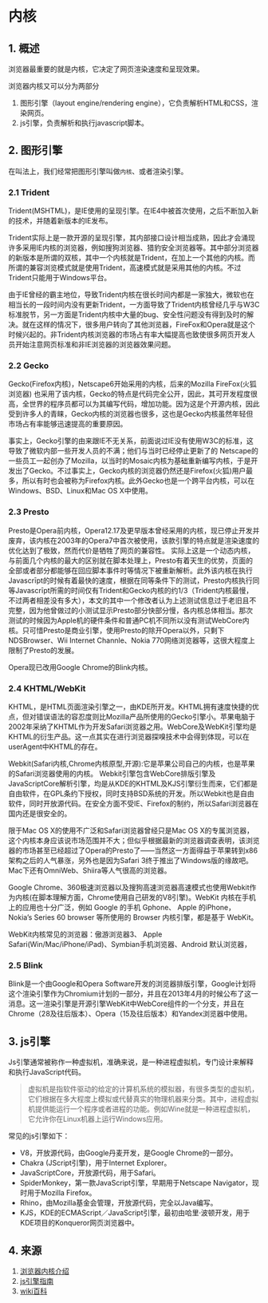 # 内核

## 1. 概述

浏览器最重要的就是内核，它决定了网页渲染速度和呈现效果。

浏览器内核又可以分为两部分

1. 图形引擎（layout engine/rendering engine），它负责解析HTML和CSS，渲染网页。
2. js引擎，负责解析和执行javascript脚本。

## 2. 图形引擎

在叫法上，我们经常把图形引擎叫做`内核`、或者渲染引擎。

### 2.1 Trident

Trident(MSHTML)，是IE使用的呈现引擎。在IE4中被首次使用，之后不断加入新的技术，并随着新版本的IE发布。

Trident实际上是一款开源的呈现引擎，其内部接口设计相当成熟，因此才会涌现许多采用IE内核的浏览器，例如搜狗浏览器、猎豹安全浏览器等。其中部分浏览器的新版本是所谓的双核，其中一个内核就是Trident，在加上一个其他的内核。而所谓的兼容浏览模式就是使用Trident，高速模式就是采用其他的内核。不过Trident只能用于Windows平台。

由于IE曾经的霸主地位，导致Trident内核在很长时间内都是一家独大，微软也在相当长的一段时间内没有更新Trident，一方面导致了Trident内核曾经几乎与W3C标准脱节，另一方面是Trident内核中大量的bug、安全性问题没有得到及时的解决。就在这样的情况下，很多用户转向了其他浏览器，FireFox和Opera就是这个时候兴起的。非Trident内核浏览器的市场占有率大幅提高也致使很多网页开发人员开始注意网页标准和非IE浏览器的浏览器效果问题。

### 2.2 Gecko

Gecko(Firefox内核)，Netscape6开始采用的内核，后来的Mozilla FireFox(火狐浏览器) 也采用了该内核，Gecko的特点是代码完全公开，因此，其可开发程度很高，全世界的程序员都可以为其编写代码，增加功能。因为这是个开源内核，因此受到许多人的青睐，Gecko内核的浏览器也很多，这也是Gecko内核虽然年轻但市场占有率能够迅速提高的重要原因。

事实上，Gecko引擎的由来跟IE不无关系，前面说过IE没有使用W3C的标准，这导致了微软内部一些开发人员的不满；他们与当时已经停止更新了的 Netscape的一些员工一起创办了Mozilla，以当时的Mosaic内核为基础重新编写内核，于是开发出了Gecko。不过事实上，Gecko内核的浏览器仍然还是Firefox(火狐)用户最多，所以有时也会被称为Firefox内核。此外Gecko也是一个跨平台内核，可以在Windows、BSD、Linux和Mac OS X中使用。

### 2.3 Presto

Presto是Opera前内核，Opera12.17及更早版本曾经采用的内核，现已停止开发并废弃，该内核在2003年的Opera7中首次被使用，该款引擎的特点就是渲染速度的优化达到了极致，然而代价是牺牲了网页的兼容性。
实际上这是一个动态内核，与前面几个内核的最大的区别就在脚本处理上，Presto有着天生的优势，页面的全部或者部分都能够在回应脚本事件时等情况下被重新解析。此外该内核在执行Javascrīpt的时候有着最快的速度，根据在同等条件下的测试，Presto内核执行同等Javascrīpt所需的时间仅有Trident和Gecko内核的约1/3（Trident内核最慢，不过两者相差没有多大），本文的其中一个修改者认为上述测试信息过于老旧且不完整，因为他曾做过的小测试显示Presto部分快部分慢，各内核总体相当。那次测试的时候因为Apple机的硬件条件和普通PC机不同所以没有测试WebCore内核。只可惜Presto是商业引擎，使用Presto的除开Opera以外，只剩下NDSBrowser、Wii Internet Channle、Nokia 770网络浏览器等，这很大程度上限制了Presto的发展。

Opera现已改用Google Chrome的Blink内核。

### 2.4 KHTML/WebKit

KHTML，是HTML页面渲染引擎之一，由KDE所开发。KHTML拥有速度快捷的优点，但对错误语法的容忍度则比Mozilla产品所使用的Gecko引擎小。苹果电脑于2002年采纳了KHTML作为开发Safari浏览器之用。WebCore及WebKit引擎均是KHTML的衍生产品。这一点其实在进行浏览器探嗅技术中会得到体现，可以在userAgent中KHTML的存在。

Webkit(Safari内核,Chrome内核原型,开源):它是苹果公司自己的内核，也是苹果的Safari浏览器使用的内核。 Webkit引擎包含WebCore排版引擎及JavaScriptCore解析引擎，均是从KDE的KHTML及KJS引擎衍生而来，它们都是自由软件，在GPL条约下授权，同时支持BSD系统的开发。所以Webkit也是自由软件，同时开放源代码。在安全方面不受IE、Firefox的制约，所以Safari浏览器在国内还是很安全的。

限于Mac OS X的使用不广泛和Safari浏览器曾经只是Mac OS X的专属浏览器，这个内核本身应该说市场范围并不大；但似乎根据最新的浏览器调查表明，该浏览器的市场甚至已经超过了Opera的Presto了——当然这一方面得益于苹果转到x86架构之后的人气暴涨，另外也是因为Safari 3终于推出了Windows版的缘故吧。Mac下还有OmniWeb、Shiira等人气很高的浏览器。

Google Chrome、360极速浏览器以及搜狗高速浏览器高速模式也使用Webkit作为内核(在脚本理解方面，Chrome使用自己研发的V8引擎)。WebKit 内核在手机上的应用也十分广泛，例如 Google 的手机 Gphone、 Apple 的iPhone， Nokia’s Series 60 browser 等所使用的 Browser 内核引擎，都是基于 WebKit。

WebKit内核常见的浏览器：傲游浏览器3、 Apple Safari(Win/Mac/iPhone/iPad)、Symbian手机浏览器、Android 默认浏览器，

### 2.5 Blink

Blink是一个由Google和Opera Software开发的浏览器排版引擎，Google计划将这个渲染引擎作为Chromium计划的一部分，并且在2013年4月的时候公布了这一消息。这一渲染引擎是开源引擎WebKit中WebCore组件的一个分支，并且在Chrome（28及往后版本）、Opera（15及往后版本）和Yandex浏览器中使用。

## 3. js引擎

Js引擎通常被称作一种虚拟机，准确来说，是一种进程虚拟机，专门设计来解释和执行JavaScript代码。

> 虚拟机是指软件驱动的给定的计算机系统的模拟器，有很多类型的虚拟机，它们根据在多大程度上模拟或代替真实的物理机器来分类。其中，进程虚拟机提供能运行一个程序或者进程的功能。例如Wine就是一种进程虚拟机，它允许你在Linux机器上运行Windows应用。

常见的js引擎如下：

* V8，开放源代码，由Google丹麦开发，是Google Chrome的一部分。
* Chakra (JScript引擎)，用于Internet Explorer。
* JavaScriptCore，开放源代码，用于Safari。
* SpiderMonkey，第一款JavaScript引擎，早期用于Netscape Navigator，现时用于Mozilla Firefox。
* Rhino，由Mozilla基金会管理，开放源代码，完全以Java编写。
* KJS，KDE的ECMAScript／JavaScript引擎，最初由哈里·波顿开发，用于KDE项目的Konqueror网页浏览器中。

## 4. 来源

1. [浏览器内核介绍](http://blog.csdn.net/wei_ge163/article/details/7631112)
2. [js引擎指南](http://web.jobbole.com/84351/)
3. [wiki百科](https://zh.wikipedia.org/wiki/JavaScript%E5%BC%95%E6%93%8E)